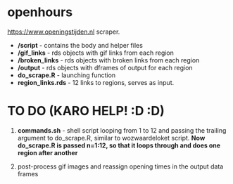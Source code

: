 # openhours
https://www.openingstijden.nl scraper.

* **/script** - contains the body and helper files
* **/gif_links** - rds objects with gif links from each region
* **/broken_links** - rds objects with broken links from each region
* **/output** - rds objects with dframes of output for each region
* **do_scrape.R** - launching function
* **region_links.rds** - 12 links to regions, serves as input.

# TO DO (KARO HELP! :D :D)

1. **commands.sh** - shell script looping from 1 to 12 and passing the trailing argument to do_scrape.R, similar to wozwaardeloket script. **Now do_scrape.R is passed n=1:12, so that it loops through and does one region after another** 

2. post-process gif images and reassign opening times in the output data frames
